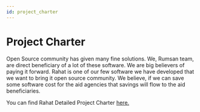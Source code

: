 ```yaml
---
id: project_charter
---
```


# Project Charter

Open Source community has given many fine solutions. We, Rumsan team, are direct beneficiary of a lot of these software. We are big believers of paying it forward. Rahat is one of our few software we have developed that we want to bring it open source community. We believe, if we can save some software cost for the aid agencies that savings will flow to the aid beneficiaries.

You can find Rahat Detailed Project Charter
[here.](https://bit.ly/rahat_charter)